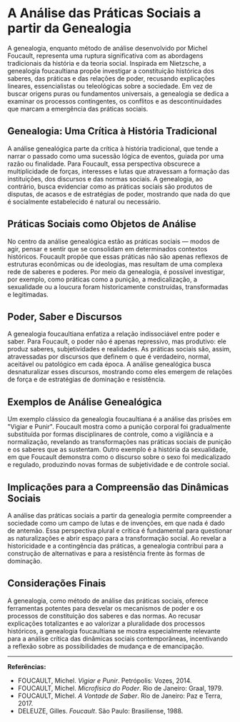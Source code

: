 
# A Análise das Práticas Sociais a partir da Genealogia

A genealogia, enquanto método de análise desenvolvido por Michel Foucault, representa uma ruptura significativa com as abordagens tradicionais da história e da teoria social. Inspirada em Nietzsche, a genealogia foucaultiana propõe investigar a constituição histórica dos saberes, das práticas e das relações de poder, recusando explicações lineares, essencialistas ou teleológicas sobre a sociedade. Em vez de buscar origens puras ou fundamentos universais, a genealogia se dedica a examinar os processos contingentes, os conflitos e as descontinuidades que marcam a emergência das práticas sociais.

## Genealogia: Uma Crítica à História Tradicional

A análise genealógica parte da crítica à história tradicional, que tende a narrar o passado como uma sucessão lógica de eventos, guiada por uma razão ou finalidade. Para Foucault, essa perspectiva obscurece a multiplicidade de forças, interesses e lutas que atravessam a formação das instituições, dos discursos e das normas sociais. A genealogia, ao contrário, busca evidenciar como as práticas sociais são produtos de disputas, de acasos e de estratégias de poder, mostrando que nada do que é socialmente estabelecido é natural ou necessário.

## Práticas Sociais como Objetos de Análise

No centro da análise genealógica estão as práticas sociais — modos de agir, pensar e sentir que se consolidam em determinados contextos históricos. Foucault propõe que essas práticas não são apenas reflexos de estruturas econômicas ou de ideologias, mas resultam de uma complexa rede de saberes e poderes. Por meio da genealogia, é possível investigar, por exemplo, como práticas como a punição, a medicalização, a sexualidade ou a loucura foram historicamente construídas, transformadas e legitimadas.

## Poder, Saber e Discursos

A genealogia foucaultiana enfatiza a relação indissociável entre poder e saber. Para Foucault, o poder não é apenas repressivo, mas produtivo: ele produz saberes, subjetividades e realidades. As práticas sociais são, assim, atravessadas por discursos que definem o que é verdadeiro, normal, aceitável ou patológico em cada época. A análise genealógica busca desnaturalizar esses discursos, mostrando como eles emergem de relações de força e de estratégias de dominação e resistência.

## Exemplos de Análise Genealógica

Um exemplo clássico da genealogia foucaultiana é a análise das prisões em "Vigiar e Punir". Foucault mostra como a punição corporal foi gradualmente substituída por formas disciplinares de controle, como a vigilância e a normalização, revelando as transformações nas práticas sociais de punição e os saberes que as sustentam. Outro exemplo é a história da sexualidade, em que Foucault demonstra como o discurso sobre o sexo foi medicalizado e regulado, produzindo novas formas de subjetividade e de controle social.

## Implicações para a Compreensão das Dinâmicas Sociais

A análise das práticas sociais a partir da genealogia permite compreender a sociedade como um campo de lutas e de invenções, em que nada é dado de antemão. Essa perspectiva plural e crítica é fundamental para questionar as naturalizações e abrir espaço para a transformação social. Ao revelar a historicidade e a contingência das práticas, a genealogia contribui para a construção de alternativas e para a resistência frente às formas de dominação.

## Considerações Finais

A genealogia, como método de análise das práticas sociais, oferece ferramentas potentes para desvelar os mecanismos de poder e os processos de constituição dos saberes e das normas. Ao recusar explicações totalizantes e ao valorizar a pluralidade dos processos históricos, a genealogia foucaultiana se mostra especialmente relevante para a análise crítica das dinâmicas sociais contemporâneas, incentivando a reflexão sobre as possibilidades de mudança e de emancipação.

---
**Referências:**
- FOUCAULT, Michel. *Vigiar e Punir*. Petrópolis: Vozes, 2014.
- FOUCAULT, Michel. *Microfísica do Poder*. Rio de Janeiro: Graal, 1979.
- FOUCAULT, Michel. *A Vontade de Saber*. Rio de Janeiro: Paz e Terra, 2017.
- DELEUZE, Gilles. *Foucault*. São Paulo: Brasiliense, 1988.
```
